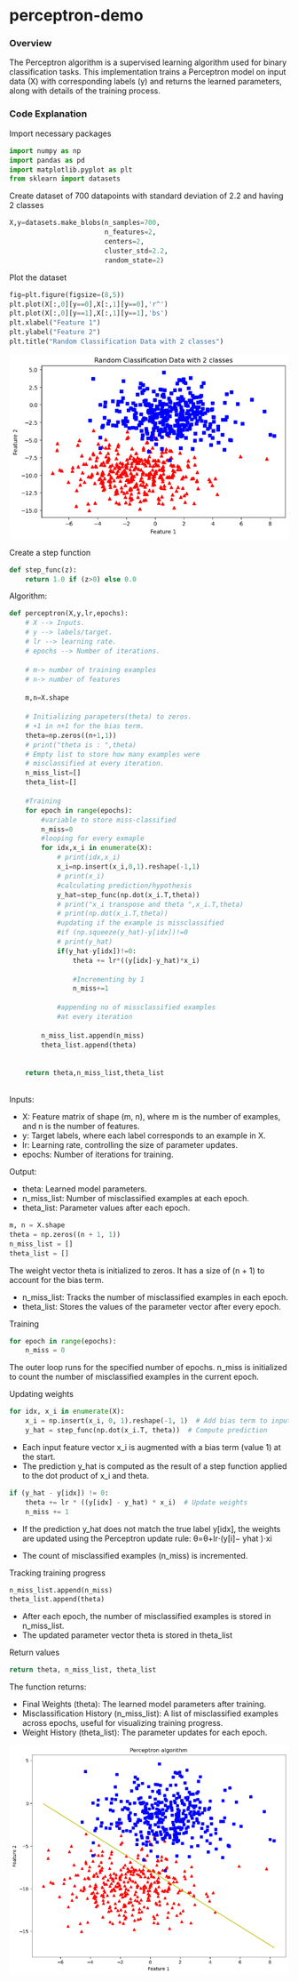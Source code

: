 # perceptron-demo
### Overview 

The Perceptron algorithm is a supervised learning algorithm used for binary classification tasks. This implementation trains a Perceptron model on input data (X) with corresponding labels (y) and returns the learned parameters, along with details of the training process.

### Code Explanation

Import necessary packages

```python
import numpy as np
import pandas as pd
import matplotlib.pyplot as plt
from sklearn import datasets
```

Create dataset of 700 datapoints with standard deviation of 2.2 and having 2 classes

```python
X,y=datasets.make_blobs(n_samples=700,
                        n_features=2,
                        centers=2,
                        cluster_std=2.2,
                        random_state=2)
```

Plot the dataset

```python
fig=plt.figure(figsize=(8,5))
plt.plot(X[:,0][y==0],X[:,1][y==0],'r^')
plt.plot(X[:,0][y==1],X[:,1][y==1],'bs')
plt.xlabel("Feature 1")
plt.ylabel("Feature 2")
plt.title("Random Classification Data with 2 classes")
```
![Alt text](image.png)


Create a step function

```python
def step_func(z):
    return 1.0 if (z>0) else 0.0
```

Algorithm:



```python
def perceptron(X,y,lr,epochs):
    # X --> Inputs.
    # y --> labels/target.
    # lr --> learning rate.
    # epochs --> Number of iterations.
    
    # m-> number of training examples
    # n-> number of features
    
    m,n=X.shape
    
    # Initializing parapeters(theta) to zeros.
    # +1 in n+1 for the bias term.
    theta=np.zeros((n+1,1))
    # print("theta is : ",theta)
    # Empty list to store how many examples were
    # misclassified at every iteration.
    n_miss_list=[]
    theta_list=[]
    
    #Training
    for epoch in range(epochs):
        #variable to store miss-classified
        n_miss=0
        #looping for every exmaple
        for idx,x_i in enumerate(X):
            # print(idx,x_i)
            x_i=np.insert(x_i,0,1).reshape(-1,1)
            # print(x_i)
            #calculating prediction/hypothesis
            y_hat=step_func(np.dot(x_i.T,theta))
            # print("x_i transpose and theta ",x_i.T,theta)
            # print(np.dot(x_i.T,theta))
            #updating if the example is missclassified
            #if (np.squeeze(y_hat)-y[idx])!=0
            # print(y_hat)
            if(y_hat-y[idx])!=0:
                theta += lr*((y[idx]-y_hat)*x_i)
                
                #Incrementing by 1
                n_miss+=1
            
            #appending no of missclassified examples 
            #at every iteration
            
        n_miss_list.append(n_miss)
        theta_list.append(theta)
            
            
    return theta,n_miss_list,theta_list
        
```
Inputs:

- X: Feature matrix of shape (m, n), where m is the number of examples, and n is the number of features.
- y: Target labels, where each label corresponds to an example in X.
- lr: Learning rate, controlling the size of parameter updates.
- epochs: Number of iterations for training.

Output:

- theta: Learned model parameters.
- n_miss_list: Number of misclassified examples at each epoch.
- theta_list: Parameter values after each epoch.

```python
m, n = X.shape
theta = np.zeros((n + 1, 1))
n_miss_list = []
theta_list = []
```
The weight vector theta is initialized to zeros. It has a size of (n + 1) to account for the bias term.
- n_miss_list: Tracks the number of misclassified examples in each epoch.
- theta_list: Stores the values of the parameter vector after every epoch.

Training 

```python
for epoch in range(epochs):
    n_miss = 0

```
The outer loop runs for the specified number of epochs.
n_miss is initialized to count the number of misclassified examples in the current epoch.

Updating weights

```python
for idx, x_i in enumerate(X):
    x_i = np.insert(x_i, 0, 1).reshape(-1, 1)  # Add bias term to input
    y_hat = step_func(np.dot(x_i.T, theta))  # Compute prediction

```

- Each input feature vector x_i is augmented with a bias term (value 1) at the start.
- The prediction y_hat is computed as the result of a step function applied to the dot product of x_i and theta.

```python
if (y_hat - y[idx]) != 0:
    theta += lr * ((y[idx] - y_hat) * x_i)  # Update weights
    n_miss += 1

```

- If the prediction y_hat does not match the true label y[idx], the weights are updated using the Perceptron update rule:
  θ=θ+lr⋅(y[i]− yhat )⋅xi

- The count of misclassified examples (n_miss) is incremented.

​Tracking training progress

```python
n_miss_list.append(n_miss)
theta_list.append(theta)
```

- After each epoch, the number of misclassified examples is stored in n_miss_list.
- The updated parameter vector theta is stored in theta_list
 
Return values 

```python
return theta, n_miss_list, theta_list
```
The function returns:
- Final Weights (theta): The learned model parameters after training.
- Misclassification History (n_miss_list): A list of misclassified examples across epochs, useful for visualizing training progress.
- Weight History (theta_list): The parameter updates for each epoch.


![Alt text](image-1.png)